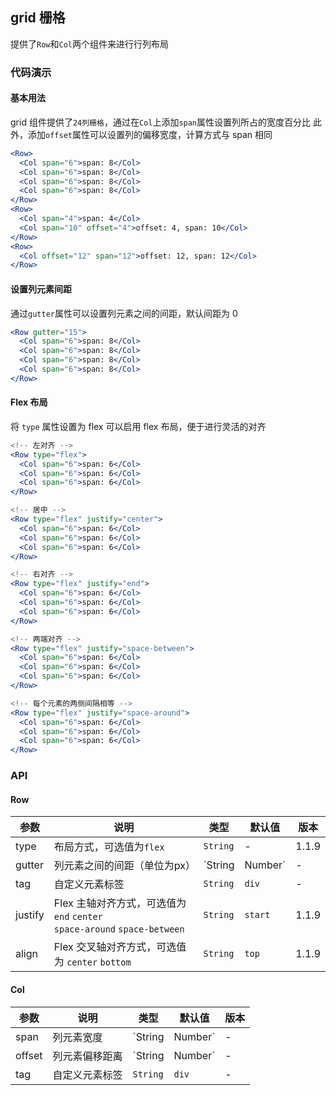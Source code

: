 ## grid 栅格

提供了`Row`和`Col`两个组件来进行行列布局

### 代码演示

#### 基本用法

grid 组件提供了`24列栅格`，通过在`Col`上添加`span`属性设置列所占的宽度百分比
此外，添加`offset`属性可以设置列的偏移宽度，计算方式与 span 相同

```jsx
<Row>
  <Col span="6">span: 8</Col>
  <Col span="6">span: 8</Col>
  <Col span="6">span: 8</Col>
  <Col span="6">span: 8</Col>
</Row>
<Row>
  <Col span="4">span: 4</Col>
  <Col span="10" offset="4">offset: 4, span: 10</Col>
</Row>
<Row>
  <Col offset="12" span="12">offset: 12, span: 12</Col>
</Row>
```

#### 设置列元素间距

通过`gutter`属性可以设置列元素之间的间距，默认间距为 0

```jsx
<Row gutter="15">
  <Col span="6">span: 8</Col>
  <Col span="6">span: 8</Col>
  <Col span="6">span: 8</Col>
  <Col span="6">span: 8</Col>
</Row>
```

#### Flex 布局

将 `type` 属性设置为 flex 可以启用 flex 布局，便于进行灵活的对齐

```jsx
<!-- 左对齐 -->
<Row type="flex">
  <Col span="6">span: 6</Col>
  <Col span="6">span: 6</Col>
  <Col span="6">span: 6</Col>
</Row>

<!-- 居中 -->
<Row type="flex" justify="center">
  <Col span="6">span: 6</Col>
  <Col span="6">span: 6</Col>
  <Col span="6">span: 6</Col>
</Row>

<!-- 右对齐 -->
<Row type="flex" justify="end">
  <Col span="6">span: 6</Col>
  <Col span="6">span: 6</Col>
  <Col span="6">span: 6</Col>
</Row>

<!-- 两端对齐 -->
<Row type="flex" justify="space-between">
  <Col span="6">span: 6</Col>
  <Col span="6">span: 6</Col>
  <Col span="6">span: 6</Col>
</Row>

<!-- 每个元素的两侧间隔相等 -->
<Row type="flex" justify="space-around">
  <Col span="6">span: 6</Col>
  <Col span="6">span: 6</Col>
  <Col span="6">span: 6</Col>
</Row>
```

### API

#### Row

| 参数 | 说明 | 类型 | 默认值 | 版本 |
|------|------|------|------|------|
| type | 布局方式，可选值为`flex` | `String` | - | 1.1.9 |
| gutter | 列元素之间的间距（单位为px） | `String | Number` | - | - |
| tag | 自定义元素标签 | `String` | `div` | - |
| justify | Flex 主轴对齐方式，可选值为 `end` `center` <br> `space-around` `space-between` | `String` | `start` | 1.1.9  |
| align | Flex 交叉轴对齐方式，可选值为 `center` `bottom` | `String` | `top` | 1.1.9 |

#### Col

| 参数 | 说明 | 类型 | 默认值 | 版本 |
|------|------|------|------|------|
| span | 列元素宽度 | `String | Number` | - | - |
| offset | 列元素偏移距离 | `String | Number` | - | - |
| tag | 自定义元素标签 | `String` | `div` | - |
